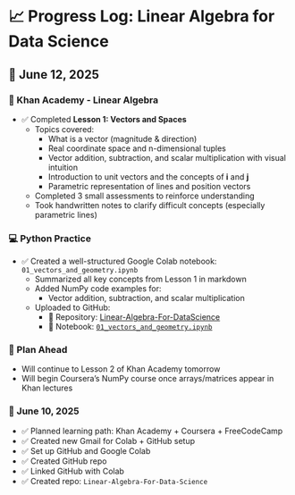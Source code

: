 # 📈 Progress Log: Linear Algebra for Data Science

## 📅 June 12, 2025

### 🧠 Khan Academy - Linear Algebra
- ✅ Completed **Lesson 1: Vectors and Spaces**
  - Topics covered:
    - What is a vector (magnitude & direction)
    - Real coordinate space and n-dimensional tuples
    - Vector addition, subtraction, and scalar multiplication with visual intuition
    - Introduction to unit vectors and the concepts of **i** and **j**
    - Parametric representation of lines and position vectors
  - Completed 3 small assessments to reinforce understanding
  - Took handwritten notes to clarify difficult concepts (especially parametric lines)

### 💻 Python Practice
- ✅ Created a well-structured Google Colab notebook: `01_vectors_and_geometry.ipynb`
  - Summarized all key concepts from Lesson 1 in markdown
  - Added NumPy code examples for:
    - Vector addition, subtraction, and scalar multiplication
  - Uploaded to GitHub:
    - 📁 Repository: [Linear-Algebra-For-DataScience](https://github.com/EbraheemShaikh/Linear-Algebra-For-DataScience)
    - 📄 Notebook: [`01_vectors_and_geometry.ipynb`](https://github.com/EbraheemShaikh/Linear-Algebra-For-DataScience/blob/main/01_vectors_and_geometry.ipynb)

### 📌 Plan Ahead
- Will continue to Lesson 2 of Khan Academy tomorrow
- Will begin Coursera’s NumPy course once arrays/matrices appear in Khan lectures


### 📅 June 10, 2025
- ✅ Planned learning path: Khan Academy + Coursera + FreeCodeCamp
- ✅ Created new Gmail for Colab + GitHub setup
- ✅ Set up GitHub and Google Colab
- ✅ Created GitHub repo
- ✅ Linked GitHub with Colab
- ✅ Created repo: `Linear-Algebra-For-Data-Science`

